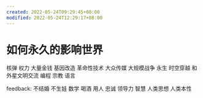 ```yaml
---
created: 2022-05-24T09:29:45+08:00
modified: 2022-05-24T12:29:17+08:00
---
```


# 如何永久的影响世界

核弹
权力
大量金钱
基因改造
革命性技术
大众传媒
大规模战争
永生
时空穿越
和外星文明交流
编程
宗教
语言

feedback:
不结婚 不生娃
数学
喝酒
用人
忠诚
领导力
智慧
人类思想
人类本性
